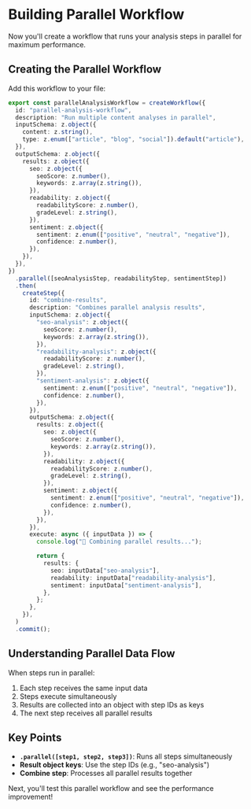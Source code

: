 # Building Parallel Workflow

Now you'll create a workflow that runs your analysis steps in parallel for maximum performance.

## Creating the Parallel Workflow

Add this workflow to your file:

```typescript
export const parallelAnalysisWorkflow = createWorkflow({
  id: "parallel-analysis-workflow",
  description: "Run multiple content analyses in parallel",
  inputSchema: z.object({
    content: z.string(),
    type: z.enum(["article", "blog", "social"]).default("article"),
  }),
  outputSchema: z.object({
    results: z.object({
      seo: z.object({
        seoScore: z.number(),
        keywords: z.array(z.string()),
      }),
      readability: z.object({
        readabilityScore: z.number(),
        gradeLevel: z.string(),
      }),
      sentiment: z.object({
        sentiment: z.enum(["positive", "neutral", "negative"]),
        confidence: z.number(),
      }),
    }),
  }),
})
  .parallel([seoAnalysisStep, readabilityStep, sentimentStep])
  .then(
    createStep({
      id: "combine-results",
      description: "Combines parallel analysis results",
      inputSchema: z.object({
        "seo-analysis": z.object({
          seoScore: z.number(),
          keywords: z.array(z.string()),
        }),
        "readability-analysis": z.object({
          readabilityScore: z.number(),
          gradeLevel: z.string(),
        }),
        "sentiment-analysis": z.object({
          sentiment: z.enum(["positive", "neutral", "negative"]),
          confidence: z.number(),
        }),
      }),
      outputSchema: z.object({
        results: z.object({
          seo: z.object({
            seoScore: z.number(),
            keywords: z.array(z.string()),
          }),
          readability: z.object({
            readabilityScore: z.number(),
            gradeLevel: z.string(),
          }),
          sentiment: z.object({
            sentiment: z.enum(["positive", "neutral", "negative"]),
            confidence: z.number(),
          }),
        }),
      }),
      execute: async ({ inputData }) => {
        console.log("🔄 Combining parallel results...");

        return {
          results: {
            seo: inputData["seo-analysis"],
            readability: inputData["readability-analysis"],
            sentiment: inputData["sentiment-analysis"],
          },
        };
      },
    }),
  )
  .commit();
```

## Understanding Parallel Data Flow

When steps run in parallel:

1. Each step receives the same input data
2. Steps execute simultaneously
3. Results are collected into an object with step IDs as keys
4. The next step receives all parallel results

## Key Points

- **`.parallel([step1, step2, step3])`**: Runs all steps simultaneously
- **Result object keys**: Use the step IDs (e.g., "seo-analysis")
- **Combine step**: Processes all parallel results together

Next, you'll test this parallel workflow and see the performance improvement!
